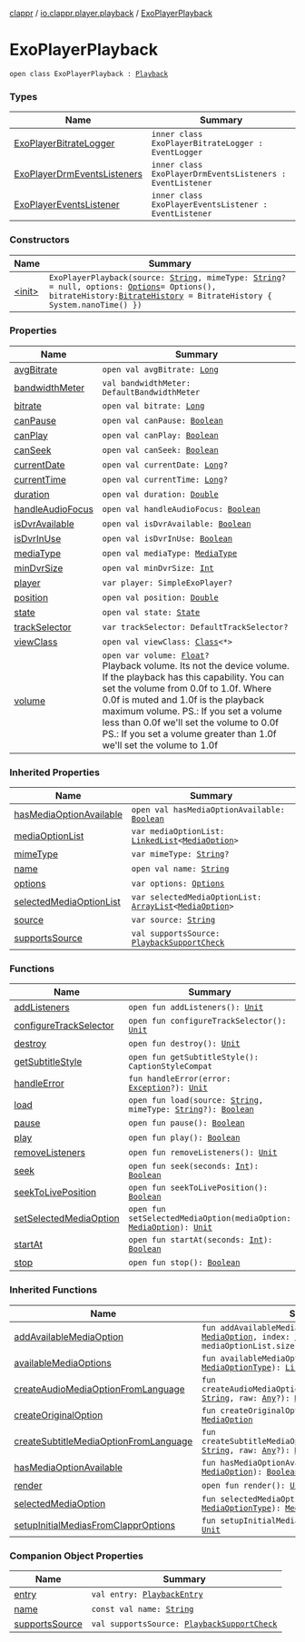 [clappr](../../index.md) / [io.clappr.player.playback](../index.md) / [ExoPlayerPlayback](./index.md)

# ExoPlayerPlayback

`open class ExoPlayerPlayback : `[`Playback`](../../io.clappr.player.components/-playback/index.md)

### Types

| Name | Summary |
|---|---|
| [ExoPlayerBitrateLogger](-exo-player-bitrate-logger/index.md) | `inner class ExoPlayerBitrateLogger : EventLogger` |
| [ExoPlayerDrmEventsListeners](-exo-player-drm-events-listeners/index.md) | `inner class ExoPlayerDrmEventsListeners : EventListener` |
| [ExoPlayerEventsListener](-exo-player-events-listener/index.md) | `inner class ExoPlayerEventsListener : EventListener` |

### Constructors

| Name | Summary |
|---|---|
| [&lt;init&gt;](-init-.md) | `ExoPlayerPlayback(source: `[`String`](https://kotlinlang.org/api/latest/jvm/stdlib/kotlin/-string/index.html)`, mimeType: `[`String`](https://kotlinlang.org/api/latest/jvm/stdlib/kotlin/-string/index.html)`? = null, options: `[`Options`](../../io.clappr.player.base/-options/index.md)` = Options(), bitrateHistory: `[`BitrateHistory`](../../io.clappr.player.bitrate/-bitrate-history/index.md)` = BitrateHistory { System.nanoTime() })` |

### Properties

| Name | Summary |
|---|---|
| [avgBitrate](avg-bitrate.md) | `open val avgBitrate: `[`Long`](https://kotlinlang.org/api/latest/jvm/stdlib/kotlin/-long/index.html) |
| [bandwidthMeter](bandwidth-meter.md) | `val bandwidthMeter: DefaultBandwidthMeter` |
| [bitrate](bitrate.md) | `open val bitrate: `[`Long`](https://kotlinlang.org/api/latest/jvm/stdlib/kotlin/-long/index.html) |
| [canPause](can-pause.md) | `open val canPause: `[`Boolean`](https://kotlinlang.org/api/latest/jvm/stdlib/kotlin/-boolean/index.html) |
| [canPlay](can-play.md) | `open val canPlay: `[`Boolean`](https://kotlinlang.org/api/latest/jvm/stdlib/kotlin/-boolean/index.html) |
| [canSeek](can-seek.md) | `open val canSeek: `[`Boolean`](https://kotlinlang.org/api/latest/jvm/stdlib/kotlin/-boolean/index.html) |
| [currentDate](current-date.md) | `open val currentDate: `[`Long`](https://kotlinlang.org/api/latest/jvm/stdlib/kotlin/-long/index.html)`?` |
| [currentTime](current-time.md) | `open val currentTime: `[`Long`](https://kotlinlang.org/api/latest/jvm/stdlib/kotlin/-long/index.html)`?` |
| [duration](duration.md) | `open val duration: `[`Double`](https://kotlinlang.org/api/latest/jvm/stdlib/kotlin/-double/index.html) |
| [handleAudioFocus](handle-audio-focus.md) | `open val handleAudioFocus: `[`Boolean`](https://kotlinlang.org/api/latest/jvm/stdlib/kotlin/-boolean/index.html) |
| [isDvrAvailable](is-dvr-available.md) | `open val isDvrAvailable: `[`Boolean`](https://kotlinlang.org/api/latest/jvm/stdlib/kotlin/-boolean/index.html) |
| [isDvrInUse](is-dvr-in-use.md) | `open val isDvrInUse: `[`Boolean`](https://kotlinlang.org/api/latest/jvm/stdlib/kotlin/-boolean/index.html) |
| [mediaType](media-type.md) | `open val mediaType: `[`MediaType`](../../io.clappr.player.components/-playback/-media-type/index.md) |
| [minDvrSize](min-dvr-size.md) | `open val minDvrSize: `[`Int`](https://kotlinlang.org/api/latest/jvm/stdlib/kotlin/-int/index.html) |
| [player](player.md) | `var player: SimpleExoPlayer?` |
| [position](position.md) | `open val position: `[`Double`](https://kotlinlang.org/api/latest/jvm/stdlib/kotlin/-double/index.html) |
| [state](state.md) | `open val state: `[`State`](../../io.clappr.player.components/-playback/-state/index.md) |
| [trackSelector](track-selector.md) | `var trackSelector: DefaultTrackSelector?` |
| [viewClass](view-class.md) | `open val viewClass: `[`Class`](https://developer.android.com/reference/java/lang/Class.html)`<*>` |
| [volume](volume.md) | `open var volume: `[`Float`](https://kotlinlang.org/api/latest/jvm/stdlib/kotlin/-float/index.html)`?`<br>Playback volume. Its not the device volume. If the playback has this capability. You can set the volume from 0.0f to 1.0f. Where 0.0f is muted and 1.0f is the playback maximum volume. PS.: If you set a volume less than 0.0f we'll set the volume to 0.0f PS.: If you set a volume greater than 1.0f we'll set the volume to 1.0f |

### Inherited Properties

| Name | Summary |
|---|---|
| [hasMediaOptionAvailable](../../io.clappr.player.components/-playback/has-media-option-available.md) | `open val hasMediaOptionAvailable: `[`Boolean`](https://kotlinlang.org/api/latest/jvm/stdlib/kotlin/-boolean/index.html) |
| [mediaOptionList](../../io.clappr.player.components/-playback/media-option-list.md) | `var mediaOptionList: `[`LinkedList`](https://developer.android.com/reference/java/util/LinkedList.html)`<`[`MediaOption`](../../io.clappr.player.components/-media-option/index.md)`>` |
| [mimeType](../../io.clappr.player.components/-playback/mime-type.md) | `var mimeType: `[`String`](https://kotlinlang.org/api/latest/jvm/stdlib/kotlin/-string/index.html)`?` |
| [name](../../io.clappr.player.components/-playback/name.md) | `open val name: `[`String`](https://kotlinlang.org/api/latest/jvm/stdlib/kotlin/-string/index.html) |
| [options](../../io.clappr.player.components/-playback/options.md) | `var options: `[`Options`](../../io.clappr.player.base/-options/index.md) |
| [selectedMediaOptionList](../../io.clappr.player.components/-playback/selected-media-option-list.md) | `var selectedMediaOptionList: `[`ArrayList`](https://kotlinlang.org/api/latest/jvm/stdlib/kotlin.collections/-array-list/index.html)`<`[`MediaOption`](../../io.clappr.player.components/-media-option/index.md)`>` |
| [source](../../io.clappr.player.components/-playback/source.md) | `var source: `[`String`](https://kotlinlang.org/api/latest/jvm/stdlib/kotlin/-string/index.html) |
| [supportsSource](../../io.clappr.player.components/-playback/supports-source.md) | `val supportsSource: `[`PlaybackSupportCheck`](../../io.clappr.player.components/-playback-support-check.md) |

### Functions

| Name | Summary |
|---|---|
| [addListeners](add-listeners.md) | `open fun addListeners(): `[`Unit`](https://kotlinlang.org/api/latest/jvm/stdlib/kotlin/-unit/index.html) |
| [configureTrackSelector](configure-track-selector.md) | `open fun configureTrackSelector(): `[`Unit`](https://kotlinlang.org/api/latest/jvm/stdlib/kotlin/-unit/index.html) |
| [destroy](destroy.md) | `open fun destroy(): `[`Unit`](https://kotlinlang.org/api/latest/jvm/stdlib/kotlin/-unit/index.html) |
| [getSubtitleStyle](get-subtitle-style.md) | `open fun getSubtitleStyle(): CaptionStyleCompat` |
| [handleError](handle-error.md) | `fun handleError(error: `[`Exception`](https://kotlinlang.org/api/latest/jvm/stdlib/kotlin/-exception/index.html)`?): `[`Unit`](https://kotlinlang.org/api/latest/jvm/stdlib/kotlin/-unit/index.html) |
| [load](load.md) | `open fun load(source: `[`String`](https://kotlinlang.org/api/latest/jvm/stdlib/kotlin/-string/index.html)`, mimeType: `[`String`](https://kotlinlang.org/api/latest/jvm/stdlib/kotlin/-string/index.html)`?): `[`Boolean`](https://kotlinlang.org/api/latest/jvm/stdlib/kotlin/-boolean/index.html) |
| [pause](pause.md) | `open fun pause(): `[`Boolean`](https://kotlinlang.org/api/latest/jvm/stdlib/kotlin/-boolean/index.html) |
| [play](play.md) | `open fun play(): `[`Boolean`](https://kotlinlang.org/api/latest/jvm/stdlib/kotlin/-boolean/index.html) |
| [removeListeners](remove-listeners.md) | `open fun removeListeners(): `[`Unit`](https://kotlinlang.org/api/latest/jvm/stdlib/kotlin/-unit/index.html) |
| [seek](seek.md) | `open fun seek(seconds: `[`Int`](https://kotlinlang.org/api/latest/jvm/stdlib/kotlin/-int/index.html)`): `[`Boolean`](https://kotlinlang.org/api/latest/jvm/stdlib/kotlin/-boolean/index.html) |
| [seekToLivePosition](seek-to-live-position.md) | `open fun seekToLivePosition(): `[`Boolean`](https://kotlinlang.org/api/latest/jvm/stdlib/kotlin/-boolean/index.html) |
| [setSelectedMediaOption](set-selected-media-option.md) | `open fun setSelectedMediaOption(mediaOption: `[`MediaOption`](../../io.clappr.player.components/-media-option/index.md)`): `[`Unit`](https://kotlinlang.org/api/latest/jvm/stdlib/kotlin/-unit/index.html) |
| [startAt](start-at.md) | `open fun startAt(seconds: `[`Int`](https://kotlinlang.org/api/latest/jvm/stdlib/kotlin/-int/index.html)`): `[`Boolean`](https://kotlinlang.org/api/latest/jvm/stdlib/kotlin/-boolean/index.html) |
| [stop](stop.md) | `open fun stop(): `[`Boolean`](https://kotlinlang.org/api/latest/jvm/stdlib/kotlin/-boolean/index.html) |

### Inherited Functions

| Name | Summary |
|---|---|
| [addAvailableMediaOption](../../io.clappr.player.components/-playback/add-available-media-option.md) | `fun addAvailableMediaOption(media: `[`MediaOption`](../../io.clappr.player.components/-media-option/index.md)`, index: `[`Int`](https://kotlinlang.org/api/latest/jvm/stdlib/kotlin/-int/index.html)` = mediaOptionList.size): `[`Unit`](https://kotlinlang.org/api/latest/jvm/stdlib/kotlin/-unit/index.html) |
| [availableMediaOptions](../../io.clappr.player.components/-playback/available-media-options.md) | `fun availableMediaOptions(type: `[`MediaOptionType`](../../io.clappr.player.components/-media-option-type/index.md)`): `[`List`](https://kotlinlang.org/api/latest/jvm/stdlib/kotlin.collections/-list/index.html)`<`[`MediaOption`](../../io.clappr.player.components/-media-option/index.md)`>` |
| [createAudioMediaOptionFromLanguage](../../io.clappr.player.components/-playback/create-audio-media-option-from-language.md) | `fun createAudioMediaOptionFromLanguage(language: `[`String`](https://kotlinlang.org/api/latest/jvm/stdlib/kotlin/-string/index.html)`, raw: `[`Any`](https://kotlinlang.org/api/latest/jvm/stdlib/kotlin/-any/index.html)`?): `[`MediaOption`](../../io.clappr.player.components/-media-option/index.md) |
| [createOriginalOption](../../io.clappr.player.components/-playback/create-original-option.md) | `fun createOriginalOption(raw: `[`Any`](https://kotlinlang.org/api/latest/jvm/stdlib/kotlin/-any/index.html)`?): `[`MediaOption`](../../io.clappr.player.components/-media-option/index.md) |
| [createSubtitleMediaOptionFromLanguage](../../io.clappr.player.components/-playback/create-subtitle-media-option-from-language.md) | `fun createSubtitleMediaOptionFromLanguage(language: `[`String`](https://kotlinlang.org/api/latest/jvm/stdlib/kotlin/-string/index.html)`, raw: `[`Any`](https://kotlinlang.org/api/latest/jvm/stdlib/kotlin/-any/index.html)`?): `[`MediaOption`](../../io.clappr.player.components/-media-option/index.md) |
| [hasMediaOptionAvailable](../../io.clappr.player.components/-playback/has-media-option-available.md) | `fun hasMediaOptionAvailable(mediaOption: `[`MediaOption`](../../io.clappr.player.components/-media-option/index.md)`): `[`Boolean`](https://kotlinlang.org/api/latest/jvm/stdlib/kotlin/-boolean/index.html) |
| [render](../../io.clappr.player.components/-playback/render.md) | `open fun render(): `[`UIObject`](../../io.clappr.player.base/-u-i-object/index.md) |
| [selectedMediaOption](../../io.clappr.player.components/-playback/selected-media-option.md) | `fun selectedMediaOption(type: `[`MediaOptionType`](../../io.clappr.player.components/-media-option-type/index.md)`): `[`MediaOption`](../../io.clappr.player.components/-media-option/index.md)`?` |
| [setupInitialMediasFromClapprOptions](../../io.clappr.player.components/-playback/setup-initial-medias-from-clappr-options.md) | `fun setupInitialMediasFromClapprOptions(): `[`Unit`](https://kotlinlang.org/api/latest/jvm/stdlib/kotlin/-unit/index.html) |

### Companion Object Properties

| Name | Summary |
|---|---|
| [entry](entry.md) | `val entry: `[`PlaybackEntry`](../../io.clappr.player.components/-playback-entry/index.md) |
| [name](name.md) | `const val name: `[`String`](https://kotlinlang.org/api/latest/jvm/stdlib/kotlin/-string/index.html) |
| [supportsSource](supports-source.md) | `val supportsSource: `[`PlaybackSupportCheck`](../../io.clappr.player.components/-playback-support-check.md) |
